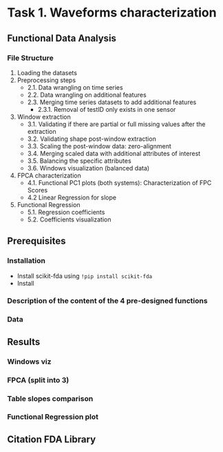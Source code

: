# Task 1. Waveforms characterization
## Functional Data Analysis

### File Structure
1. Loading the datasets
2. Preprocessing steps
   - 2.1. Data wrangling on time series
   - 2.2. Data wrangling on additional features
   - 2.3. Merging time series datasets to add additional features
       - 2.3.1. Removal of testID only exists in one sensor
3. Window extraction
   - 3.1. Validating if there are partial or full missing values after the extraction
   - 3.2. Validating shape post-window extraction
   - 3.3. Scaling the post-window data: zero-alignment
   - 3.4. Merging scaled data with additional attributes of interest
   - 3.5. Balancing the specific attributes
   - 3.6. Windows visualization (balanced data)
4. FPCA characterization
   - 4.1. Functional PC1 plots (both systems): Characterization of FPC Scores
   - 4.2 Linear Regression for slope
5. Functional Regression
   - 5.1. Regression coefficients
   - 5.2. Coefficients visualization
   
## Prerequisites
### Installation
-   Install scikit-fda using `!pip install scikit-fda`
-   Install
### Description of the content of the 4 pre-designed functions
### Data
## Results
### Windows viz
### FPCA (split into 3)
### Table slopes comparison
### Functional Regression plot
## Citation FDA Library
